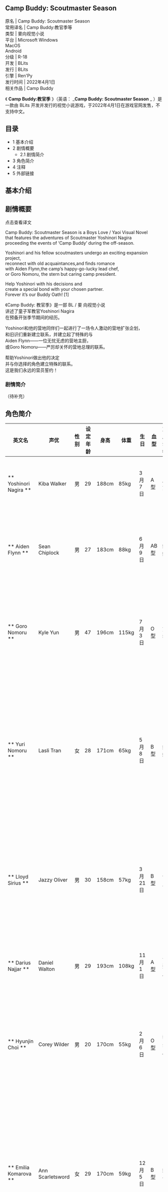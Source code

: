 Camp Buddy: Scoutmaster Season  
---  
原名  |  Camp Buddy: Scoutmaster Season   
常用译名  |  Camp Buddy:教官季等   
类型  |  㚻向视觉小说   
平台  |  Microsoft Windows    
MacOS  
Android  
分级  |  R-18   
开发  |  BLits   
发行  |  BLits   
引擎  |  Ren'Py   
发行时间  |  2022年4月1日   
相关作品  |  Camp Buddy   
  
《 **Camp Buddy:教官季** 》（英语：  _**Camp Buddy: Scoutmaster Season** _ ）是一款由  BLits
开发并发行的视觉小说游戏，于2022年4月1日在游戏官网发售，不支持中文。

##  目录

  * 1  基本介绍 
  * 2  剧情概要 
    * 2.1  剧情简介 
  * 3  角色简介 
  * 4  注释 
  * 5  外部链接 

##  基本介绍

##  剧情概要

点击查看译文

  

  
Camp Buddy: Scoutmaster Season is a  Boys Love  /  Yaoi  Visual Novel  
that features the adventures of Scoutmaster Yoshinori Nagira  
proceeding the events of ‘Camp Buddy’ during the off-season.  
  
Yoshinori and his fellow scoutmasters undergo an exciting expansion project,  
reconnect with old acquaintances,and finds romance  
with Aiden Flynn,the camp’s happy-go-lucky lead chef,  
or Goro Nomoru, the stern but caring camp president.  
  
Help Yoshinori with his decisions and  
create a special bond with your chosen partner.  
Forever it’s our Buddy Oath!  [1]  

  

  
《Camp Buddy: 教官季》是一部  BL  /  㚻  向视觉小说  
讲述了童子军教官Yoshinori Nagira  
在预备开张季节期间的经历。  
  
Yoshinori和他的营地同伴们一起进行了一场令人激动的营地扩张企划，  
和旧识们重新建立联系，并建立起了特殊的与  
Aiden Flynn——一位无忧无虑的营地主厨，  
或Goro Nomoru——严厉却关怀的营地总理的联系。  
  
帮助Yoshinori做出他的决定  
并与你选择的角色建立特殊的联系。  
这是我们永远的营员誓约！  

###  剧情简介

（待补充）

##  角色简介

英文名  |  声优  |  性别  |  设定年龄  |  身高  |  体重  |  生日  |  血型  |  对应动物  |  备注   
---|---|---|---|---|---|---|---|---|---  
** Yoshinori Nagira  ** |  Kiba Walker  |  男  |  29  |  188cm  |  85kg  |  3月7日  |  A型  |  灰熊  |  本作主角与主视角，与其它教官、工人们一同扩张营地。   
** Aiden Flynn  ** |  Sean Chiplock  |  男  |  27  |  183cm  |  88kg  |  6月9日  |  AB型  |  蜥蜴  |  本作可攻略对象之一，扩张营地时负责30多名工人的吃穿住行。  热衷于调戏Hyunjin Choi。   
** Goro Nomoru  ** |  Kyle Yun  |  男  |  47  |  196cm  |  115kg  |  7月3日  |  O型  |  熊猫  |  本作可攻略对象之一，是Yuri Nomoru的父亲，Camp Buddy的营地总理。  前妻是Vera Nomuro。   
** Yuri Nomoru  ** |  Lasli Tran  |  女  |  28  |  171cm  |  65kg  |  5月8日  |  B型  |  蝴蝶  |  配角之一，是Goro Nomoru的女儿，儿时在营地时，也有着写日记的习惯。  是一位腐女，结果在儿时露营时就撞见了Aiden Flynn靠着Yoshinori Nagira睡觉的场面。   
** Lloyd Sirius  ** |  Jazzy Oliver  |  男  |  30  |  158cm  |  57kg  |  3月21日  |  B型  |  仓鼠  |  配角之一，是William Clermont派来的设计师，曾也和Darius Najjar参加过Camp Buddy。  在参加完营地之后整整长高了1cm。   
** Darius Najjar  ** |  Daniel Walton  |  男  |  29  |  193cm  |  108kg  |  11月1日  |  A型  |  长颈鹿  |  配角之一，是Lloyd Sirius的跟班。  经常与Lloyd Sirius一起做运动。   
** Hyunjin Choi  ** |  Corey Wilder  |  男  |  20  |  170cm  |  55kg  |  2月6日  |  O型  |  猫头鹰  |  配角之一，是William Clermont派来的程序员，也是一名韩国人。  有着和Yuri Nomoru一样的爱好，是一位腐男。   
** Emilia Komarova  ** |  Ann Scarletsword  |  女  |  29  |  170cm  |  59kg  |  12月5日  |  B型  |  蚊子  |  配角之一，是William Clermont派来的审查员，是一名富二代。曾经也参加过Camp Buddy，并与Yoshinori Nagira相好。  实际上父母入狱，无家可归，证件造假，迫不得已才来到了营地。   
** André Flynn  ** |  Ryan Do  |  男  |  36  [2]  |  183cm  |  85kg  |  2月29日  |  AB  |  变色龙  |  Yoshinori Nagira儿时参加Camp Buddy时的主厨，是Aiden Flynn的父亲。   
** Yoichi Yukimura  ** |  Ty Coker  |  男  |  20  |  170cm  |  69kg  |  1月21日  |  O型  |  狼  |  留在了营地，并与工人们一同建设营地。  本作中Yuki与她的孩子Mr. Perfect、Twinkle bell、Torch head、Keichi均存活。   
** Taiga Akatora  ** |  Ezra Payne  |  男  |  19  |  168cm  |  56kg  |  7月13日  |  O型  |  老虎  |  与Yoichi Yukimura一同留在了营地。  并经常与Yoichi Yukimura争吵。   
** Keitaro Nagame  ** |  Kiba Walker  |  男  |  19  |  168cm  |  55kg  |  4月8日  |  A型  |  青蛙  |  前作主角，在后期有客串。   
** Hiro Akiba  ** |  Ty Coker  |  男  |  19  |  166cm  |  55kg  |  9月22日  |  B型  |  浣熊  |  前作主角团之一，在后期有客串。   
** Natsumi Hamasaki  ** |  Dempster  |  男  |  20  |  179cm  |  62kg  |  6月20日  |  AB型  |  锹形虫  |  前作主角团之一，在后期有客串。   
** Hunter Springfield  ** |  Kolton Nation  |  男  |  18  |  160cm  |  51kg  |  3月20日  |  AB型  |  兔子  |  前作主角团之一，在后期有客串。   
** Reimond NG  ** |  Cole Feuchter  |  男  |  19  |  172cm  |  60kg  |  10月22日  |  A型  |  \-  |  酒店的服务生之一。是一名加拿大华人，中文名叫做吴雷文。  在作为HMNK的Vtuber形象时，设定中还有着一只叫做Kooku的宠物。   
** Justin  ** |  Korey Solomon  |  男  |  21  |  170cm  |  58kg  |  7月31日  |  O型  |  \-  |  酒店的服务生之一。在夜店场景中登场。   
** Vera Nomoru  ** |  Amanda Hufford  |  女  |  38  |  170cm  |  68kg  |  11月14日  |  A型  |  \-  |  Yuri Nomoru的母亲。在回忆中出场。   
  